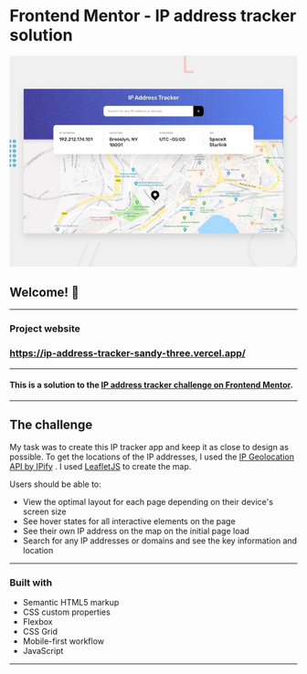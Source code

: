 # Frontend Mentor - IP address tracker solution

![Design preview for the IP address tracker coding challenge](./design/desktop-preview.jpg)

## Welcome! 👋
---

### Project website
### https://ip-address-tracker-sandy-three.vercel.app/
---

#### This is a solution to the [IP address tracker challenge on Frontend Mentor](https://www.frontendmentor.io/challenges/ip-address-tracker-I8-0yYAH0).
---

## The challenge

My task was to create this IP tracker app and keep it as close to design as possible. To get the locations of the IP addresses, I used the  [IP Geolocation API by IPify](https://geo.ipify.org/) . I used [LeafletJS](https://leafletjs.com/) to create the map.

Users should be able to:

- View the optimal layout for each page depending on their device's screen size
- See hover states for all interactive elements on the page
- See their own IP address on the map on the initial page load
- Search for any IP addresses or domains and see the key information and location

---

### Built with

- Semantic HTML5 markup
- CSS custom properties
- Flexbox
- CSS Grid
- Mobile-first workflow
- JavaScript
---
